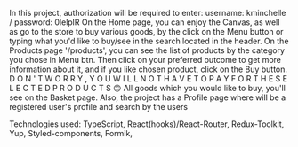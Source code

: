 In this project, authorization will be required to enter:
username: kminchelle / password: 0lelplR
On the Home page, you can enjoy the Canvas, as well as go to the store to buy various goods, 
by the click on the Menu button or typing what you'd like to buy/see in the search located in the header.
On the Products page '/products', you can see the list of products by the category you chose in Menu btn.
Then click on your preferred outcome to get more information about it, and if you like chosen product, click on the Buy button.
D O N ' T  W O R R Y , Y O U  W I L L  N O T  H A V E  T O  P A Y  F O R  T H E  S E L E C T E D  P R O D U C T S 🙃
All goods which you would like to buy, you'll see on the Basket page.
Also, the project has a Profile page where will be a registered user's profile and search by the users

Technologies used: TypeScript, React(hooks)/React-Router, Redux-Toolkit, Yup, Styled-components, Formik,
